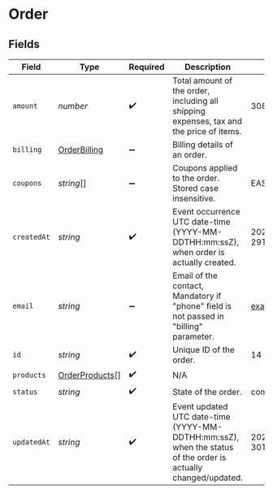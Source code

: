 # Order


## Fields

| Field                                                                                                         | Type                                                                                                          | Required                                                                                                      | Description                                                                                                   | Example                                                                                                       |
| ------------------------------------------------------------------------------------------------------------- | ------------------------------------------------------------------------------------------------------------- | ------------------------------------------------------------------------------------------------------------- | ------------------------------------------------------------------------------------------------------------- | ------------------------------------------------------------------------------------------------------------- |
| `amount`                                                                                                      | *number*                                                                                                      | :heavy_check_mark:                                                                                            | Total amount of the order, including all shipping expenses, tax and the price of items.                       | 308.42                                                                                                        |
| `billing`                                                                                                     | [OrderBilling](../../models/shared/orderbilling.md)                                                           | :heavy_minus_sign:                                                                                            | Billing details of an order.                                                                                  |                                                                                                               |
| `coupons`                                                                                                     | *string*[]                                                                                                    | :heavy_minus_sign:                                                                                            | Coupons applied to the order. Stored case insensitive.                                                        | EASTER15OFF                                                                                                   |
| `createdAt`                                                                                                   | *string*                                                                                                      | :heavy_check_mark:                                                                                            | Event occurrence UTC date-time (YYYY-MM-DDTHH:mm:ssZ), when order is actually created.                        | 2021-07-29T20:59:23.383Z                                                                                      |
| `email`                                                                                                       | *string*                                                                                                      | :heavy_minus_sign:                                                                                            | Email of the contact, Mandatory if "phone" field is not passed in "billing" parameter.                        | example@brevo.com                                                                                             |
| `id`                                                                                                          | *string*                                                                                                      | :heavy_check_mark:                                                                                            | Unique ID of the order.                                                                                       | 14                                                                                                            |
| `products`                                                                                                    | [OrderProducts](../../models/shared/orderproducts.md)[]                                                       | :heavy_check_mark:                                                                                            | N/A                                                                                                           |                                                                                                               |
| `status`                                                                                                      | *string*                                                                                                      | :heavy_check_mark:                                                                                            | State of the order.                                                                                           | completed                                                                                                     |
| `updatedAt`                                                                                                   | *string*                                                                                                      | :heavy_check_mark:                                                                                            | Event updated UTC date-time (YYYY-MM-DDTHH:mm:ssZ), when the status of the order is actually changed/updated. | 2021-07-30T10:59:23.383Z                                                                                      |